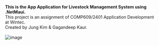 <b>This is the App Application for Livestock Management System using .NetMaui.</b><br>
This project is an assignment of COMP609/2401 Application Development at Wintec.<br>
Created by Jung Kim & Gagandeep Kaur.  <br> <br>
![image](https://github.com/NZunnie/LiveStockManagement_GUI/assets/136185870/f164c670-0e64-4dc5-91b2-e796dc052b46)
